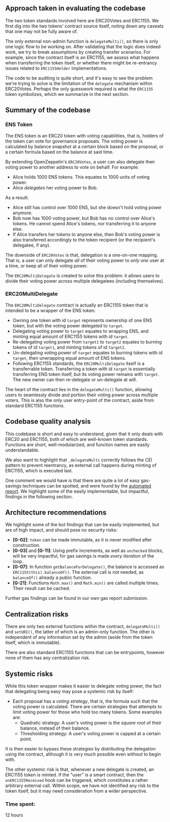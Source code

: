 ## Approach taken in evaluating the codebase

The two token standards involved here are ERC20Votes and ERC1155. We first dig into the two tokens' contract source itself, noting down any caveats that one may not be fully aware of. 

The only external non-admin function is `delegateMulti()`, so there is only one logic flow to be working on. After validating that the logic does indeed work, we try to break assumptions by creating transfer scenarios. For example, since the contract itself is an ERC1155, we assess what happens when transferring the token itself, or whether there might be re-entrancy issues related to `ERC1155Holder` implementations.

The code to be auditing is quite short, and it's easy to see the problem we're trying to solve is the limitation of the `delegate` mechanism within ERC20Votes. Perhaps the only guesswork required is what the `ERC1155` token symbolizes, which we summarize in the next section.

## Summary of the codebase

### ENS Token

The ENS token is an ERC20 token with voting capabilities, that is, holders of the token can vote for governance proposals. The voting power is calculated by balance snapshot at a certain block based on the proposal, or a certain formula based on the balance at said time.

By extending OpenZeppelin's `ERC20Votes`, a user can also delegate their voting power to another address to vote on behalf. For example:
- Alice holds $1000$ ENS tokens. This equates to $1000$ units of voting power.
- Alice *delegates* her voting power to Bob.

As a result:
- Alice still has control over $1000$ ENS, but she doesn't hold voting power anymore.
- Bob now has $1000$ voting power, but Bob has no control over Alice's tokens. He cannot spend Alice's tokens, nor transferring it to anyone else.
- If Alice transfers her tokens to anyone else, then Bob's voting power is also transferred accordingly to the token recipient (or the recipient's delegatee, if any).

The downside of `ERC20Votes` is that, delegation is a one-on-one mapping. That is, a user can only delegate *all* of their voting power to *only one* user at a time, or keep all of their voting power. 

The `ERC20MultiDelegate` is created to solve this problem: it allows users to divide their voting power across multiple delegatees (including themselves).

### ERC20MultiDelegate

The `ERC20MultiDelegate` contract is actually an ERC1155 token that is intended to be a wrapper of the ENS token:
- Owning one token with id `target` represents ownership of one ENS token, but with the voting power delegated to `target`. 
- Delegating voting power to `target` equates to wrapping ENS, and minting equal amount of ERC1155 tokens with id `target`.
- Re-delegating voting power from `target1` to `target2` equates to burning tokens of id `target1`, and minting tokens of id `target2`.
- Un-delegating voting power of `target` equates to burning tokens with id `target`, then unwrapping equal amount of ENS tokens.
- Following ERC1155 standards, the `ERC20MultiDelegate` itself is a transferrable token. Transferring a token with id `target` is essentially transferring ENS token itself, but its voting power remains with `target`. The new owner can then re-delegate or un-delegate at will.

The heart of the contract lies in the `delegateMulti()` function, allowing users to seamlessly divide and portion their voting power across multiple voters. This is also the only user entry-point of the contract, aside from standard ERC1155 functions.

## Codebase quality analysis

This codebase is short and easy to understand, given that it only deals with ERC20 and ERC1155, both of which are well-known token standards. Functions are short, well-modularized, and function names are easily understandable. 

We also want to highlight that `_delegateMulti` correctly follows the CEI pattern to prevent reentrancy, as external call happens during minting of ERC1155, which is executed last.

One comment we would have is that there are quite a lot of easy gas-savings techniques can be spotted, and were found by the [automated report](https://gist.github.com/code423n4/33c1c8dad584e9eba48c38c69495fb59). We highlight some of the easily implementable, but impactful, findings in the following section.

## Architecture recommendations

We highlight some of the bot findings that can be easily implemented, but are of high impact, and should pose no security risks:
- **[G-02]**: `token` can be made immutable, as it is never modified after construction.
- **[G-03]** and **[G-11]**: Using prefix increments, as well as `unchecked` blocks, will be very impactful, for gas savings is made *every iteration* of the loop.
- **[G-07]**: In function `getBalanceForDelegate()`, the balance is accessed as `ERC1155(this).balanceOf()`. The external call is not needed, as `balanceOf()` already a public function. 
- **[G-21]**: Functions `Math.max()` and `Math.min()` are called multiple times. Their result can be cached.

Further gas findings can be found in our own gas report submission.

## Centralization risks

There are only two external functions within the contract, `delegateMulti()` and `setURI()`, the latter of which is an admin-only function. The other is independent of any information set by the admin (aside from the token itself, which is immutable).

There are also standard ERC1155 functions that can be entrypoints, however none of them has any centralization risk.

## Systemic risks

While this token wrapper makes it easier to delegate voting power, the fact that delegating being easy may pose a systemic risk by itself: 
- Each proposal has a *voting strategy*, that is, the formula such that the voting power is calculated. There are certain strategies that attempts to limit voting power for those who hold too many tokens. Some examples are:
    - Quadratic strategy: A user's voting power is the *square root* of their balance, instead of their balance.
    - Thresholding strategy: A user's voting power is capped at a certain point.

It is then easier to bypass these strategies by distributing the delegation using the contract, although it is very much possible even without to begin with.

The other systemic risk is that, whenever a new delegate is created, an ERC1155 token is minted. If the "user" is a smart contract, then the `onERC1155Received` hook can be triggered, which constitutes a rather arbitrary external call. Within scope, we have not identified any risk to the token itself, but it may need consideration from a wider perspective.


### Time spent:
12 hours